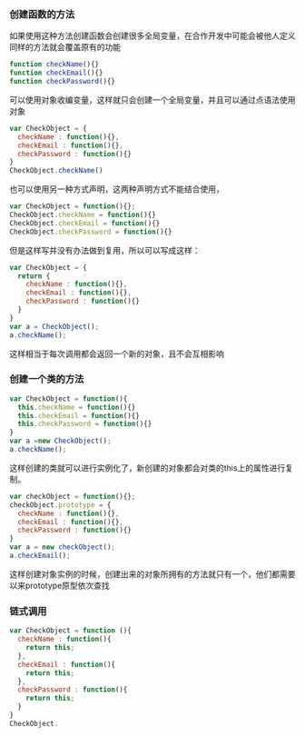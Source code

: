 ### 创建函数的方法

如果使用这种方法创建函数会创建很多全局变量，在合作开发中可能会被他人定义同样的方法就会覆盖原有的功能

```javascript
function checkName(){}
function checkEmail(){}
function checkPassword(){}
```
可以使用对象收编变量，这样就只会创建一个全局变量，并且可以通过点语法使用对象
```javascript
var CheckObject = {
  checkName : function(){},
  checkEmail : function(){},
  checkPassword : function(){}
}
CheckObject.checkName()
```
也可以使用另一种方式声明，这两种声明方式不能结合使用，

```javascript
var CheckObject = function(){};
CheckObject.checkName = function(){}
CheckObject.checkEmail = function(){}
CheckObject.checkPassword = function(){}
```
但是这样写并没有办法做到复用，所以可以写成这样：

```javascript
var CheckObject = {
  return {
    checkName : function(){},
    checkEmail : function(){},
    checkPassword : function(){}
  }
}
var a = CheckObject();
a.checkName();
```

这样相当于每次调用都会返回一个新的对象，且不会互相影响

### 创建一个类的方法

```javascript
var CheckObject = function(){
  this.checkName = function(){}
  this.checkEmail = function(){}
  this.checkPassword = function(){}
}
var a =new CheckObject();
a.checkName();
```

这样创建的类就可以进行实例化了，新创建的对象都会对类的this上的属性进行复制。

```javascript
var checkObject = function(){};
checkObject.prototype = {
  checkName : function(){},
  checkEmail : function(){},
  checkPassword : function(){}
}
var a = new checkObject();
a.checkEmail();
```

这样创建对象实例的时候，创建出来的对象所拥有的方法就只有一个，他们都需要以来prototype原型依次查找

### 链式调用

```javascript
var CheckObject = function (){
  checkName : function(){
    return this;
  },
  checkEmail : function(){
    return this;
  },
  checkPassword : function(){
    return this;
  }
}
CheckObject.
```

